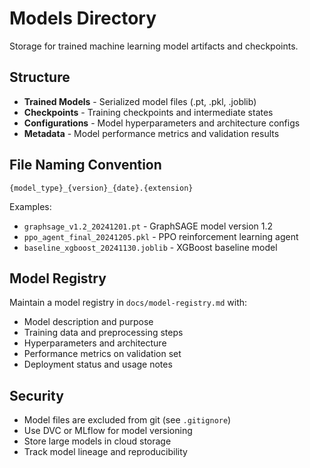 # Models Directory

Storage for trained machine learning model artifacts and checkpoints.

## Structure

- **Trained Models** - Serialized model files (.pt, .pkl, .joblib)
- **Checkpoints** - Training checkpoints and intermediate states
- **Configurations** - Model hyperparameters and architecture configs
- **Metadata** - Model performance metrics and validation results

## File Naming Convention

```
{model_type}_{version}_{date}.{extension}
```

Examples:
- `graphsage_v1.2_20241201.pt` - GraphSAGE model version 1.2
- `ppo_agent_final_20241205.pkl` - PPO reinforcement learning agent
- `baseline_xgboost_20241130.joblib` - XGBoost baseline model

## Model Registry

Maintain a model registry in `docs/model-registry.md` with:
- Model description and purpose
- Training data and preprocessing steps
- Hyperparameters and architecture
- Performance metrics on validation set
- Deployment status and usage notes

## Security

- Model files are excluded from git (see `.gitignore`)
- Use DVC or MLflow for model versioning
- Store large models in cloud storage
- Track model lineage and reproducibility 